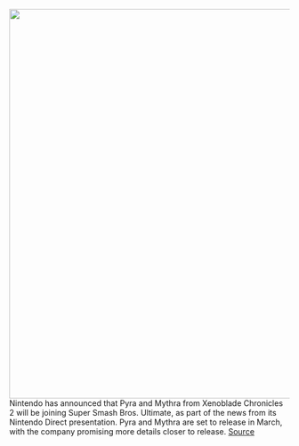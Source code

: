 <img src='https://cdn.vox-cdn.com/thumbor/YdcctdWs5atAccez-tEtWAirv7E=/0x0:2482x1388/1200x800/filters:focal(1043x496:1439x892)/cdn.vox-cdn.com/uploads/chorus_image/image/68833006/Screen_Shot_2021_02_17_at_5.02.02_PM.0.png' width='700px' /><br/>
Nintendo has announced that Pyra and Mythra from Xenoblade Chronicles 2 will be joining Super Smash Bros. Ultimate, as part of the news from its Nintendo Direct presentation. Pyra and Mythra are set to release in March, with the company promising more details closer to release.
<a href='https://www.theverge.com/2021/2/17/22287114/super-smash-bros-ultimate-new-character-nintendo-switch-dlc-xenoblade-chronicles-2-pyra'> Source <a/>